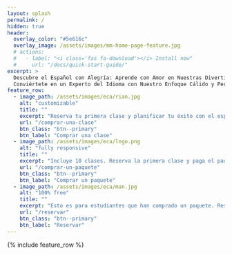 ```yaml
---
layout: splash
permalink: /
hidden: true
header:
  overlay_color: "#5e616c"
  overlay_image: /assets/images/mm-home-page-feature.jpg
  # actions:
  #   - label: "<i class='fas fa-download'></i> Install now"
  #     url: "/docs/quick-start-guide/"
excerpt: >
  Descubre el Español con Alegría: Aprende con Amor en Nuestras Divertidas Clases por Video Llamada.<br />
  Conviértete en un Experto del Idioma con Nuestro Enfoque Cálido y Personalizado en Cada Llamada.
feature_row:
  - image_path: /assets/images/eca/rian.jpg
    alt: "customizable"
    title: ""
    excerpt: "Reserva tu primera clase y planificar tu éxito con el español."
    url: "/comprar-una-clase"
    btn_class: "btn--primary"
    btn_label: "Comprar una clase"
  - image_path: /assets/images/eca/logo.png
    alt: "fully responsive"
    title: ""
    excerpt: "Incluye 10 clases. Reserva la primera clase y paga el paquete."
    url: "/comprar-un-paquete"
    btn_class: "btn--primary"
    btn_label: "Comprar un paquete"
  - image_path: /assets/images/eca/man.jpg
    alt: "100% free"
    title: ""
    excerpt: "Esto es para estudiantes que han comprado un paquete. Reserva tus clases aquí."
    url: "/reservar"
    btn_class: "btn--primary"
    btn_label: "Reservar"      
---
```


{% include feature_row %}
